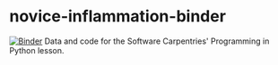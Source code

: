 # novice-inflammation-binder
[![Binder](https://mybinder.org/badge_logo.svg)](https://mybinder.org/v2/gh/Iain-S/novice-inflammation-binder/HEAD)
Data and code for the Software Carpentries' Programming in Python lesson.
